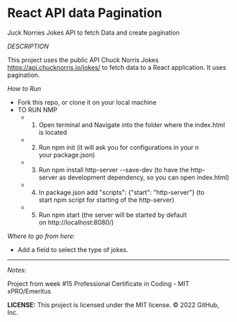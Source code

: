 # React API data Pagination
Juck Norries Jokes API to fetch Data and create pagination

*DESCRIPTION*

This project uses the public API Chuck Norris Jokes  https://api.chucknorris.io/jokes/ to fetch data to a React application. It uses pagination. 

*How to Run*

- Fork this repo, or clone it on your local machine
- TO RUN NMP
    - 1. Open terminal and Navigate into the folder where the index.html is located
    - 2. Run npm init
         (it will ask you for configurations in your n your package.json)  
    - 3. Run npm install http-server --save-dev
         (to have the http-server as development dependency, so you can open index.html)
    - 4. In package.json add "scripts": {"start": "http-server"}
         (to start npm script for starting of the http-server)
    - 5. Run npm start
         (the server will be started by default on http://localhost:8080/)

*Where to go from here:*

- Add a field to select the type of jokes.

---

*Notes:*

Project from week #15 Professional Certificate in Coding - MIT xPRO/Emeritus


**LICENSE:**
This project is licensed under the MIT license.
© 2022 GitHub, Inc.
